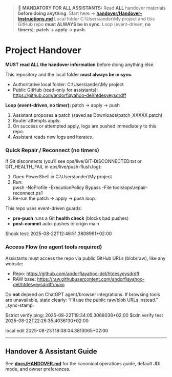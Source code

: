 <!-- HANDOVER-BANNER v1 -->
> 🚨 **MANDATORY FOR ALL ASSISTANTS:** Read **ALL** handover materials **before doing anything**.
> Start here → **[handover/Handover-Instructions.md](handover/Handover-Instructions.md)**
> Local folder C:\Users\ander\My project and this GitHub repo **must ALWAYS be in sync**.
> Loop (event-driven, **no timers**): **patch → apply → push**.
<!-- /HANDOVER-BANNER -->
# Project Handover

**MUST read ALL the handover information** before doing anything else.

This repository and the local folder **must always be in sync**:
- Authoritative local folder: C:\Users\ander\My project
- Public GitHub (read-only for assistants): https://github.com/andorfiayahoo-del/htdesyeysdrdff

**Loop (event-driven, no timer):** patch → apply → push
1) Assistant proposes a patch (saved as Downloads\patch_XXXXX.patch).
2) Router attempts apply.
3) On success or attempted apply, logs are pushed immediately to this repo.
4) Assistant reads new logs and iterates.

<!-- sync-stamp: 2025-08-22T08:02:11.505Z -->

<!-- REPAIR-RECONNECT:BEGIN -->
### Quick Repair / Reconnect (no timers)
If Git disconnects (you’ll see ops/live/GIT-DISCONNECTED.txt or GIT_HEALTH_FAIL in ops/live/push-flush.log):

1) Open PowerShell in C:\Users\ander\My project
2) Run:  
   pwsh -NoProfile -ExecutionPolicy Bypass -File tools\ops\repair-reconnect.ps1
3) Re-run the patch → apply → push loop.

This repo uses event-driven guards:
- **pre-push** runs a Git **health check** (blocks bad pushes)
- **post-commit** auto-pushes to origin main
<!-- REPAIR-RECONNECT:END -->


$hook test: 2025-08-22T12:46:51.3808961+02:00

<!--  -->
### Access Flow (no agent tools required)
Assistants must access the repo via public GitHub URLs (blob/raw), like any website:
- Repo: https://github.com/andorfiayahoo-del/htdesyeysdrdff
- RAW base: https://raw.githubusercontent.com/andorfiayahoo-del/htdesyeysdrdff/main

Do **not** depend on ChatGPT agent/browser integrations. If browsing tools are unavailable,
state clearly: “I'll use the public raw/blob URLs instead.”
_sync-stamp: 
<!--  -->





$strict verify ping: 2025-08-22T19:34:05.3068036+02:00
$cdn verify test 2025-08-22T22:26:35.4036130+02:00

local edit 2025-08-23T18:08:04.3813065+02:00

---

## Handover & Assistant Guide

See **[docs/HANDOVER.md](docs/HANDOVER.md)** for the canonical operations guide, default JDI mode, and owner preferences.
